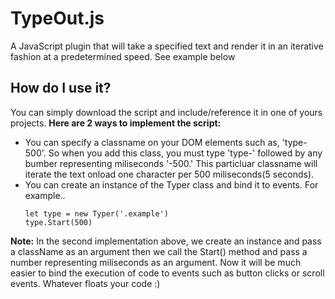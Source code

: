 # TypeOut.js
A JavaScript plugin that will take a specified text and render it in an iterative fashion at a predetermined speed. See example below
## How do I use it?
You can simply download the script and include/reference it in one of yours projects. <b>Here are 2 ways to implement the script:</b>
- You can specify a classname on your DOM elements such as, 'type-500'. So when you add this class, you must type 'type-' followed by any bumber representing miliseconds '-500.' This particluar classname will iterate the text onload one character per 500 miliseconds(5 seconds).
- You can create an instance of the Typer class and bind it to events. For example..
  <p>
  <code>let type = new Typer('.example')</code><br>
  <code>type.Start(500)</code>
</p>
<b>Note:</b> In the second implementation above, we create an instance and pass a className as an argument then we call the Start() method and pass a number representing miliseconds as an argument. Now it will be much easier to bind the execution of code to events such as button clicks or scroll events. Whatever floats your code :)
